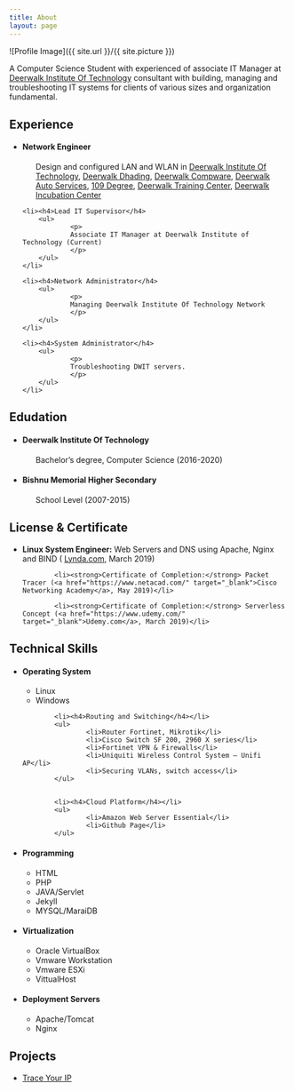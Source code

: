 ```yaml
---
title: About
layout: page
---
```

![Profile Image]({{ site.url }}/{{ site.picture }})

<p>

A Computer Science Student with experienced of associate IT Manager at <a href="http://deerwalk.edu.np" target="_blank">Deerwalk Institute Of Technology</a> consultant with building, managing and troubleshooting IT systems for clients of various sizes and organization fundamental.</p>

<h2>Experience</h2>

<ul>
	<li><h4>Network Engineer</h4>
	    <ul>
	        <p>Design and configured LAN and WLAN in
					<a href="http://deerwalk.edu.np" target="_blank">Deerwalk Institute Of Technology</a>,
					<a href="http://deerwalk.edu.np" target="_blank">Deerwalk Dhading</a>,
					<a href="http://deerwalkcompware.com" target="_blank">Deerwalk Compware</a>,
					<a href="http://deerwalkautoservices.com" target="_blank">Deerwalk Auto Services</a>,
					<a href="http://109.deerwalkfoods.com" target="_blank">109 Degree</a>,
					<a href="http://training.dwit.edu.np" target="_blank">Deerwalk Training Center</a>,
					<a href="http://deerwalk.edu.np/DWIT/incubation-center.php" target="_blank">Deerwalk Incubation Center</a>
					</p>
			 </ul>
	 </li>

	<li><h4>Lead IT Supervisor</h4>
		<ul>
				<p>
				Associate IT Manager at Deerwalk Institute of Technology (Current)
				</p>
		</ul>
	</li>

	<li><h4>Network Administrator</h4>
		<ul>
				<p>
				Managing Deerwalk Institute Of Technology Network
				</p>
		</ul>
	</li>

	<li><h4>System Administrator</h4>
		<ul>
				<p>
				Troubleshooting DWIT servers.
				</p>
		</ul>
	</li>
</ul>

<h2>Edudation</h2>
<ul>

<li><h4>Deerwalk Institute Of Technology</h4>
	<ul>
			<p>
			Bachelor’s degree, Computer Science (2016-2020)
			</p>
	</ul>
</li>

<li><h4>Bishnu Memorial Higher Secondary</h4>
	<ul>
			<p>
				School Level (2007-2015)
			</p>
	</ul>
</li>


</ul>



<h2>License & Certificate</h2>
<ul>
			<li><strong>Linux System Engineer:</strong> Web Servers and DNS using Apache, Nginx and BIND ( <a href="https://www.lynda.com/" target="_blank">Lynda.com</a>, March 2019)</li>

			<li><strong>Certificate of Completion:</strong> Packet Tracer (<a href="https://www.netacad.com/" target="_blank">Cisco Networking Academy</a>, May 2019)</li>

			<li><strong>Certificate of Completion:</strong> Serverless Concept (<a href="https://www.udemy.com/" target="_blank">Udemy.com</a>, March 2019)</li>
</ul>

<h2>Technical Skills</h2>
<ul>
			<li><h4>Operating System</h4></li>
			<ul>
					<li>Linux</li>
					<li>Windows</li>
			</ul>


			<li><h4>Routing and Switching</h4></li>
			<ul>
					<li>Router Fortinet, Mikrotik</li>
					<li>Cisco Switch SF 200, 2960 X series</li>
					<li>Fortinet VPN & Firewalls</li>
					<li>Uniquiti Wireless Control System – Unifi AP</li>
					<li>Securing VLANs, switch access</li>
			</ul>


			<li><h4>Cloud Platform</h4></li>
			<ul>
					<li>Amazon Web Server Essential</li>
					<li>Github Page</li>
			</ul>


<li><h4>Programming</h4></li>
	<ul>
				<li>HTML</li>
				<li>PHP</li>
				<li>JAVA/Servlet</li>
				<li>Jekyll</li>
				<li>MYSQL/MaraiDB</li>
	</ul>


<li><h4>Virtualization</h4></li>
		<ul>
					<li>Oracle VirtualBox</li>
					<li>Vmware Workstation</li>
					<li>Vmware ESXi</li>
					<li>VittualHost</li>
		</ul>

<li><h4>Deployment Servers</h4></li>
		<ul>
					<li>Apache/Tomcat</li>
					<li>Nginx</li>
		</ul>

</ul>


<h2>Projects</h2>

<ul>
	<li><a href="https://github.com/alonshrestha/Trace-Your-IP" target="_blank">Trace Your IP</a></li>
</ul>

